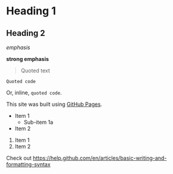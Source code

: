 # Heading 1
## Heading 2

*emphasis*

**strong emphasis**

> Quoted text

```
Quoted code
```

Or, inline, `quoted code`.

This site was built using [GitHub Pages](https://pages.github.com/).

* Item 1
  * Sub-item 1a
* Item 2

1. Item 1
2. Item 2

Check out https://help.github.com/en/articles/basic-writing-and-formatting-syntax
